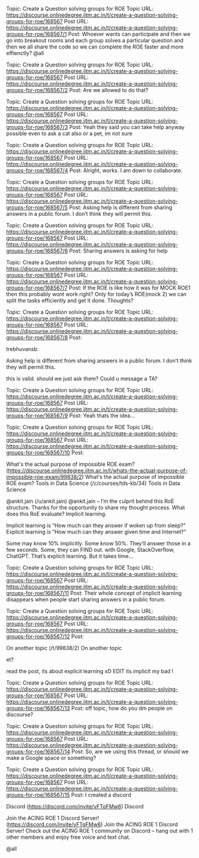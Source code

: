 Topic: Create a Question solving groups for ROE
Topic URL: https://discourse.onlinedegree.iitm.ac.in/t/create-a-question-solving-groups-for-roe/168567
Post URL: https://discourse.onlinedegree.iitm.ac.in/t/create-a-question-solving-groups-for-roe/168567/1
Post:  Whoever wants can participate and then we go into breakout rooms and each group solves a particular question and then we all share the code so we can complete the ROE faster and more effienctly? 
 @all 

Topic: Create a Question solving groups for ROE
Topic URL: https://discourse.onlinedegree.iitm.ac.in/t/create-a-question-solving-groups-for-roe/168567
Post URL: https://discourse.onlinedegree.iitm.ac.in/t/create-a-question-solving-groups-for-roe/168567/2
Post:  Are we allowed to do that? 

Topic: Create a Question solving groups for ROE
Topic URL: https://discourse.onlinedegree.iitm.ac.in/t/create-a-question-solving-groups-for-roe/168567
Post URL: https://discourse.onlinedegree.iitm.ac.in/t/create-a-question-solving-groups-for-roe/168567/3
Post:  Yeah they said you can take help anyway possible even  to ask a cat also or a pet, im not sure 

Topic: Create a Question solving groups for ROE
Topic URL: https://discourse.onlinedegree.iitm.ac.in/t/create-a-question-solving-groups-for-roe/168567
Post URL: https://discourse.onlinedegree.iitm.ac.in/t/create-a-question-solving-groups-for-roe/168567/4
Post:  Alright, works. I am down to collaborate. 

Topic: Create a Question solving groups for ROE
Topic URL: https://discourse.onlinedegree.iitm.ac.in/t/create-a-question-solving-groups-for-roe/168567
Post URL: https://discourse.onlinedegree.iitm.ac.in/t/create-a-question-solving-groups-for-roe/168567/5
Post:  Asking help is different from sharing answers in a public forum. I don’t think they will permit this. 

Topic: Create a Question solving groups for ROE
Topic URL: https://discourse.onlinedegree.iitm.ac.in/t/create-a-question-solving-groups-for-roe/168567
Post URL: https://discourse.onlinedegree.iitm.ac.in/t/create-a-question-solving-groups-for-roe/168567/6
Post:  Sharing answers is asking for help 

Topic: Create a Question solving groups for ROE
Topic URL: https://discourse.onlinedegree.iitm.ac.in/t/create-a-question-solving-groups-for-roe/168567
Post URL: https://discourse.onlinedegree.iitm.ac.in/t/create-a-question-solving-groups-for-roe/168567/7
Post:  If the ROE is like how it was for MOCK ROE1 then this probably wont work right? 
Only for today’s ROE(mock 2) we can split  the tasks efficiently and get it done. 
Thoughts? 

Topic: Create a Question solving groups for ROE
Topic URL: https://discourse.onlinedegree.iitm.ac.in/t/create-a-question-solving-groups-for-roe/168567
Post URL: https://discourse.onlinedegree.iitm.ac.in/t/create-a-question-solving-groups-for-roe/168567/8
Post:  
 
 
   trebhuvansb: 
 
 Asking help is different from sharing answers in a public forum. I don’t think they will permit this. 
 
 this is valid. should we just ask them? Could u message a TA? 

Topic: Create a Question solving groups for ROE
Topic URL: https://discourse.onlinedegree.iitm.ac.in/t/create-a-question-solving-groups-for-roe/168567
Post URL: https://discourse.onlinedegree.iitm.ac.in/t/create-a-question-solving-groups-for-roe/168567/9
Post:  Yeah thats the idea… 

Topic: Create a Question solving groups for ROE
Topic URL: https://discourse.onlinedegree.iitm.ac.in/t/create-a-question-solving-groups-for-roe/168567
Post URL: https://discourse.onlinedegree.iitm.ac.in/t/create-a-question-solving-groups-for-roe/168567/10
Post:  
 
 
  
 What's the actual purpose of impossible ROE exam? (https://discourse.onlinedegree.iitm.ac.in/t/whats-the-actual-purpose-of-impossible-roe-exam/99838/2) What's the actual purpose of impossible ROE exam?   Tools in Data Science (/c/courses/tds-kb/34) Tools in Data Science 
 
 
 @ankit.jain (/u/ankit.jain) @ankit.jain  – I’m the culprit behind this RoE structure. Thanks for the opportunity to share my thought process. 
What does this RoE evaluate? Implicit learning. 

Implicit learning is “How much can they answer if woken up from sleep?”
Explicit learning is “How much can they answer given time and Internet?”

Some may know 10% implicitly. Some know 50%. They’ll answer those in a few seconds. 
Some, they can FIND out. with Google, StackOverflow, ChatGPT. That’s explicit learning. But it takes time…
   



Topic: Create a Question solving groups for ROE
Topic URL: https://discourse.onlinedegree.iitm.ac.in/t/create-a-question-solving-groups-for-roe/168567
Post URL: https://discourse.onlinedegree.iitm.ac.in/t/create-a-question-solving-groups-for-roe/168567/11
Post:  Their whole concept of implicit learning disappears when people start sharing answers in a public forum. 

Topic: Create a Question solving groups for ROE
Topic URL: https://discourse.onlinedegree.iitm.ac.in/t/create-a-question-solving-groups-for-roe/168567
Post URL: https://discourse.onlinedegree.iitm.ac.in/t/create-a-question-solving-groups-for-roe/168567/12
Post:  
 
 
 On another topic (/t/99838/2) On another topic 
 
 et? 
 
 read the post, its about explicit learning xD 
EDIT its implicit my bad ! 

Topic: Create a Question solving groups for ROE
Topic URL: https://discourse.onlinedegree.iitm.ac.in/t/create-a-question-solving-groups-for-roe/168567
Post URL: https://discourse.onlinedegree.iitm.ac.in/t/create-a-question-solving-groups-for-roe/168567/13
Post:  off topic, how do you dm people on discourse? 

Topic: Create a Question solving groups for ROE
Topic URL: https://discourse.onlinedegree.iitm.ac.in/t/create-a-question-solving-groups-for-roe/168567
Post URL: https://discourse.onlinedegree.iitm.ac.in/t/create-a-question-solving-groups-for-roe/168567/14
Post:  So, are we using this thread, or should we make a Google space or something? 

Topic: Create a Question solving groups for ROE
Topic URL: https://discourse.onlinedegree.iitm.ac.in/t/create-a-question-solving-groups-for-roe/168567
Post URL: https://discourse.onlinedegree.iitm.ac.in/t/create-a-question-solving-groups-for-roe/168567/15
Post:  I created a discord 
 
 
 Discord (https://discord.com/invite/vFTqFMw6) Discord 
 
 
 Join the ACING ROE 1 Discord Server! (https://discord.com/invite/vFTqFMw6) Join the ACING ROE 1 Discord Server! 
 Check out the ACING ROE 1 community on Discord – hang out with 1 other members and enjoy free voice and text chat. 
 
 
 
 
 @all 
